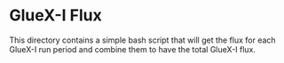 # GlueX-I Flux

This directory contains a simple bash script that will get the flux for each GlueX-I run period and combine them to have the total GlueX-I flux.